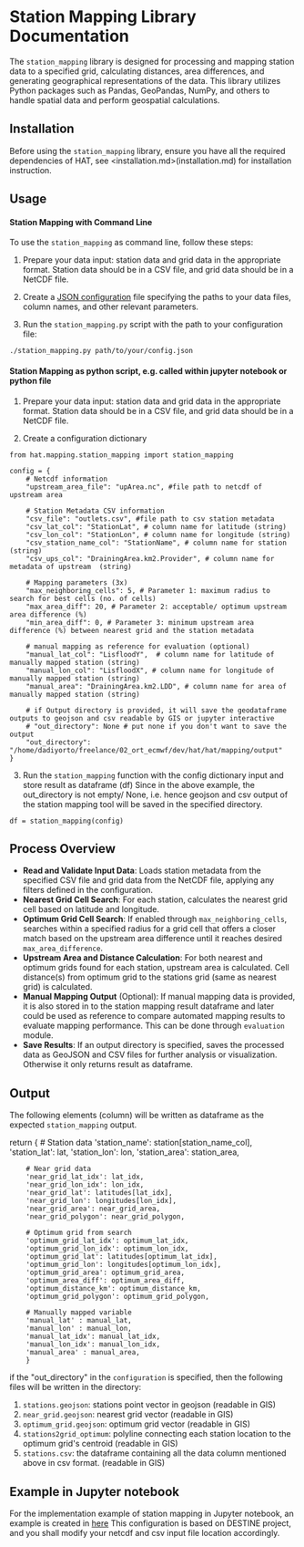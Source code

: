 
Station Mapping Library Documentation
=====================================

The `station_mapping` library is designed for processing and mapping station data to a specified grid, calculating distances, area differences, and generating geographical representations of the data. This library utilizes Python packages such as Pandas, GeoPandas, NumPy, and others to handle spatial data and perform geospatial calculations.

Installation
------------

Before using the `station_mapping` library, ensure you have all the required dependencies of HAT, see <installation.md>(installation.md) for installation instruction.


Usage
-----
#### Station Mapping with Command Line
To use the `station_mapping` as command line, follow these steps:

1.  Prepare your data input: station data and grid data in the appropriate format. Station data should be in a CSV file, and grid data should be in a NetCDF file.
    
2.  Create a [JSON configuration](notebooks/examples/station_mapping_config_example.json) file specifying the paths to your data files, column names, and other relevant parameters.
    
3.  Run the `station_mapping.py` script with the path to your configuration file:
    
`./station_mapping.py path/to/your/config.json`


#### Station Mapping as python script, e.g. called within jupyter notebook or python file
1. Prepare your data input: station data and grid data in the appropriate format. Station data should be in a CSV file, and grid data should be in a NetCDF file.

2. Create a configuration dictionary

```
from hat.mapping.station_mapping import station_mapping

config = {
    # Netcdf information
    "upstream_area_file": "upArea.nc", #file path to netcdf of upstream area

    # Station Metadata CSV information
    "csv_file": "outlets.csv", #file path to csv station metadata
    "csv_lat_col": "StationLat", # column name for latitude (string)
    "csv_lon_col": "StationLon", # column name for longitude (string)
    "csv_station_name_col": "StationName", # column name for station  (string)
    "csv_ups_col": "DrainingArea.km2.Provider", # column name for metadata of upstream  (string)

    # Mapping parameters (3x)
    "max_neighboring_cells": 5, # Parameter 1: maximum radius to search for best cells (no. of cells)  
    "max_area_diff": 20, # Parameter 2: acceptable/ optimum upstream area difference (%)
    "min_area_diff": 0, # Parameter 3: minimum upstream area difference (%) between nearest grid and the station metadata

    # manual mapping as reference for evaluation (optional)
    "manual_lat_col": "LisfloodY",  # column name for latitude of manually mapped station (string)
    "manual_lon_col": "LisfloodX", # column name for longitude of manually mapped station (string)
    "manual_area": "DrainingArea.km2.LDD", # column name for area of manually mapped station (string)

    # if Output directory is provided, it will save the geodataframe outputs to geojson and csv readable by GIS or jupyter interactive
    # "out_directory": None # put none if you don't want to save the output
    "out_directory": "/home/dadiyorto/freelance/02_ort_ecmwf/dev/hat/hat/mapping/output"    
}
```
3. Run the `station_mapping` function with the config dictionary input and store result as dataframe (df)
Since in the above example, the out_directory is not empty/ None, i.e. hence geojson and csv output of the station mapping tool will be saved in the specified directory.

```
df = station_mapping(config)
```

Process Overview
----------------

*   **Read and Validate Input Data**: Loads station metadata from the specified CSV file and grid data from the NetCDF file, applying any filters defined in the configuration.
*   **Nearest Grid Cell Search**: For each station, calculates the nearest grid cell based on latitude and longitude. 
*   **Optimum Grid Cell Search**: If enabled through `max_neighboring_cells`, searches within a specified radius for a grid cell that offers a closer match based on the upstream area difference until it reaches desired `max_area_difference`.
*   **Upstream Area and Distance Calculation**: For both nearest and optimum grids found for each station, upstream area is calculated. Cell distance(s) from optimum grid to the stations grid (same as nearest grid) is calculated.
*   **Manual Mapping Output** (Optional): If manual mapping data is provided, it is also stored in to the station mapping result dataframe and later could be used as reference to compare automated mapping results to evaluate mapping performance. This can be done through `evaluation` module.
*   **Save Results**: If an output directory is specified, saves the processed data as GeoJSON and CSV files for further analysis or visualization. Otherwise it only returns result as dataframe.


Output
------

The following elements (column) will be written as dataframe as the expected `station_mapping` output.

return {
        # Station data
        'station_name': station[station_name_col],
        'station_lat': lat,
        'station_lon': lon,
        'station_area': station_area,

        # Near grid data
        'near_grid_lat_idx': lat_idx,
        'near_grid_lon_idx': lon_idx,
        'near_grid_lat': latitudes[lat_idx],
        'near_grid_lon': longitudes[lon_idx],
        'near_grid_area': near_grid_area,
        'near_grid_polygon': near_grid_polygon,

        # Optimum grid from search
        'optimum_grid_lat_idx': optimum_lat_idx,
        'optimum_grid_lon_idx': optimum_lon_idx,
        'optimum_grid_lat': latitudes[optimum_lat_idx],
        'optimum_grid_lon': longitudes[optimum_lon_idx],
        'optimum_grid_area': optimum_grid_area,
        'optimum_area_diff': optimum_area_diff,
        'optimum_distance_km': optimum_distance_km,
        'optimum_grid_polygon': optimum_grid_polygon,
    
        # Manually mapped variable
        'manual_lat' : manual_lat,
        'manual_lon' : manual_lon,
        'manual_lat_idx': manual_lat_idx,
        'manual_lon_idx': manual_lon_idx,
        'manual_area' : manual_area,
        }

if the "out_directory" in the `configuration` is specified, then the following files will be written in the directory:

1. `stations.geojson`: stations point vector in geojson (readable in GIS)
2. `near_grid.geojson`: nearest grid vector (readable in GIS)
3. `optimum_grid.geojson`: optimum grid vector (readable in GIS)
4. `stations2grid_optimum`: polyline connecting each station location to the optimum grid's centroid (readable in GIS)
5. `stations.csv`: the dataframe containing all the data column mentioned above in csv format. (readable in GIS)


Example in Jupyter notebook
---------------------------

For the implementation example of station mapping in Jupyter notebook, an example is created in [here](notebooks/examples/5a_station_mapping_evaluate.ipynb)
This configuration is based on DESTINE project, and you shall modify your netcdf and csv input file location accordingly.


